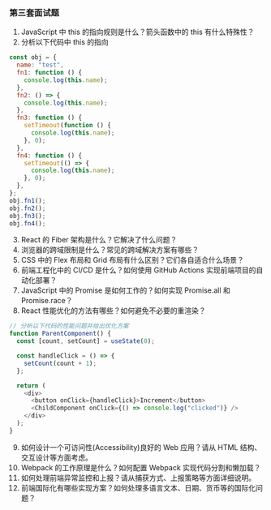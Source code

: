 ### 第三套面试题

1. JavaScript 中 this 的指向规则是什么？箭头函数中的 this 有什么特殊性？
2. 分析以下代码中 this 的指向

```js
const obj = {
  name: "test",
  fn1: function () {
    console.log(this.name);
  },
  fn2: () => {
    console.log(this.name);
  },
  fn3: function () {
    setTimeout(function () {
      console.log(this.name);
    }, 0);
  },
  fn4: function () {
    setTimeout(() => {
      console.log(this.name);
    }, 0);
  },
};
obj.fn1();
obj.fn2();
obj.fn3();
obj.fn4();
```

3. React 的 Fiber 架构是什么？它解决了什么问题？
4. 浏览器的跨域限制是什么？常见的跨域解决方案有哪些？
5. CSS 中的 Flex 布局和 Grid 布局有什么区别？它们各自适合什么场景？
6. 前端工程化中的 CI/CD 是什么？如何使用 GitHub Actions 实现前端项目的自动化部署？
7. JavaScript 中的 Promise 是如何工作的？如何实现 Promise.all 和 Promise.race？
8. React 性能优化的方法有哪些？如何避免不必要的重渲染？

```js
// 分析以下代码的性能问题并给出优化方案
function ParentComponent() {
  const [count, setCount] = useState(0);

  const handleClick = () => {
    setCount(count + 1);
  };

  return (
    <div>
      <button onClick={handleClick}>Increment</button>
      <ChildComponent onClick={() => console.log("clicked")} />
    </div>
  );
}
```

9. 如何设计一个可访问性(Accessibility)良好的 Web 应用？请从 HTML 结构、交互设计等方面考虑。
10. Webpack 的工作原理是什么？如何配置 Webpack 实现代码分割和懒加载？
11. 如何处理前端异常监控和上报？请从捕获方式、上报策略等方面详细说明。
12. 前端国际化有哪些实现方案？如何处理多语言文本、日期、货币等的国际化问题？
